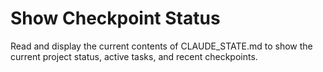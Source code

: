 # Show Checkpoint Status

Read and display the current contents of CLAUDE_STATE.md to show the current project status, active tasks, and recent checkpoints.